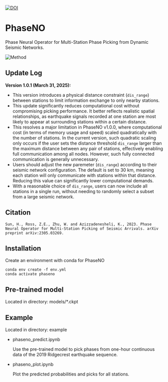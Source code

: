 [![DOI](https://zenodo.org/badge/641315064.svg)](https://zenodo.org/doi/10.5281/zenodo.10224300)

# PhaseNO 
Phase Neural Operator for Multi-Station Phase Picking from Dynamic Seismic Networks.

![Method](https://github.com/sun-hongyu/PhaseNO/blob/master/phaseno.png)


## Update Log

**Version 1.0.1 (March 31, 2025):**
- This version introduces a physical distance constraint (`dis_range`) between stations to limit information exchange to only nearby stations.
- This update significantly reduces computational cost without compromising picking performance. It better reflects realistic spatial relationships, as earthquake signals recorded at one station are most likely to appear at surrounding stations within a certain distance.
- This resolves a major limitation in PhaseNO v1.0.0, where computational cost (in terms of memory usage and speed) scaled quadratically with the number of stations. In the current version, such quadratic scaling only occurs if the user sets the distance threshold `dis_range` larger than the maximum distance between any pair of stations, effectively enabling full communication among all nodes. However, such fully connected communication is generally unnecessary.
- Users should adjust the new paremeter (`dis_range`) according to their seismic network configuration. The default is set to 30 km, meaning each station will only communicate with stations within that distance. Reducing this value can significantly lower computational demands.
- With a reasonable choice of `dis_range`, users can now include all stations in a single run, without needing to randomly select a subset from a large seismic network. 

## Citation
```
Sun, H., Ross, Z.E., Zhu, W. and Azizzadenesheli, K., 2023. Phase Neural Operator for Multi-Station Picking of Seismic Arrivals. arXiv preprint arXiv:2305.03269.
```

## Installation

Create an environment with conda for PhaseNO
```
conda env create -f env.yml
conda activate phaseno
```

## Pre-trained model
Located in directory: models/*.ckpt

## Example 
Located in directory: example

- phaseno_predict.ipynb
  
  Use the pre-trained model to pick phases from one-hour continuous data of the 2019 Ridgecrest earthquake sequence.

- phaseno_plot.ipynb
  
  Plot the predicted probabilities and picks for all stations.


